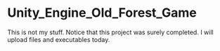 # Unity_Engine_Old_Forest_Game
This is not my stuff.
Notice that this project was surely completed.
I will upload files and executables today.

